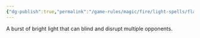 ```yaml
---
{"dg-publish":true,"permalink":"/game-rules/magic/fire/light-spells/flash/"}
---
```


A burst of bright light that can blind and disrupt multiple opponents.